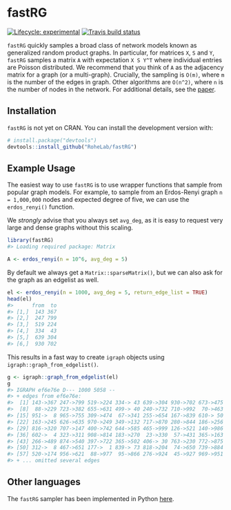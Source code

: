 
<!-- README.md is generated from README.Rmd. Please edit that file -->

# fastRG

<!-- badges: start -->

[![Lifecycle:
experimental](https://img.shields.io/badge/lifecycle-experimental-orange.svg)](https://www.tidyverse.org/lifecycle/#experimental)
[![Travis build
status](https://travis-ci.org/RoheLab/fastRG.svg?branch=master)](https://travis-ci.org/RoheLab/fastRG)
<!-- badges: end -->

`fastRG` quickly samples a broad class of network models known as
generalized random product graphs. In particular, for matrices `X`, `S`
and `Y`, `fastRG` samples a matrix `A` with expectation `X S Y^T` where
individual entries are Poisson distributed. We recommend that you think
of `A` as the adjacency matrix for a graph (or a multi-graph).
Crucially, the sampling is `O(m)`, where `m` is the number of the edges
in graph. Other algorithms are `O(n^2)`, where `n` is the number of
nodes in the network. For additional details, see the
[paper](https://arxiv.org/abs/1703.02998).

## Installation

`fastRG` is not yet on CRAN. You can install the development version
with:

``` r
# install.package("devtools")
devtools::install_github("RoheLab/fastRG")
```

## Example Usage

The easiest way to use `fastRG` is to use wrapper functions that sample
from popular graph models. For example, to sample from an Erdos-Renyi
graph `n = 1,000,000` nodes and expected degree of five, we can use the
`erdos_renyi()` function.

We *strongly* advise that you always set `avg_deg`, as it is easy to
request very large and dense graphs without this scaling.

``` r
library(fastRG)
#> Loading required package: Matrix

A <- erdos_renyi(n = 10^6, avg_deg = 5)
```

By default we always get a `Matrix::sparseMatrix()`, but we can also ask
for the graph as an edgelist as well.

``` r
el <- erdos_renyi(n = 1000, avg_deg = 5, return_edge_list = TRUE)
head(el)
#>      from  to
#> [1,]  143 367
#> [2,]  247 799
#> [3,]  519 224
#> [4,]  334  43
#> [5,]  639 304
#> [6,]  930 702
```

This results in a fast way to create `igraph` objects using
`igraph::graph_from_edgelist()`.

``` r
g <- igraph::graph_from_edgelist(el)
g
#> IGRAPH ef6e76e D--- 1000 5058 -- 
#> + edges from ef6e76e:
#>  [1] 143->367 247->799 519->224 334-> 43 639->304 930->702 673->475
#>  [8]  88->229 723->382 655->631 499-> 40 240->732 710->992  70->463
#> [15] 951->  8 965->755 309->474  67->341 255->654 167->839 610-> 50
#> [22] 163->245 626->635 970->249 349->132 717->870 280->844 186->256
#> [29] 816->320 707->147 400->742 644->585 465->999 126->521 140->986
#> [36] 602->  4 323->311 908->814 183->270  23->330  57->431 365->163
#> [43] 266->489 874->540 397->722 365->502 406-> 30 763->230 772->875
#> [50] 312->  8 467->651 177->  1 839-> 73 818->204  74->650 739->884
#> [57] 520->174 956->621  88->977  95->866 276->924  45->927 969->951
#> + ... omitted several edges
```

## Other languages

The `fastRG` sampler has been implemented in Python
[here](https://github.com/yunjhongwu/matrix-routines/blob/master/fastRG.py).
